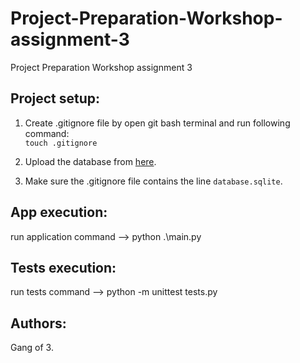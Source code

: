 # Project-Preparation-Workshop-assignment-3

Project Preparation Workshop assignment 3

## Project setup:

1. Create .gitignore file by open git bash terminal and run following command: \
   `touch .gitignore`

2. Upload the database from [here](https://www.kaggle.com/datasets/hugomathien/soccer?resource=download).

3. Make sure the .gitignore file contains the line `database.sqlite`.

## App execution:
run application command --> python .\main.py

## Tests execution:
run tests command --> python -m unittest tests.py

## Authors:

Gang of 3.
